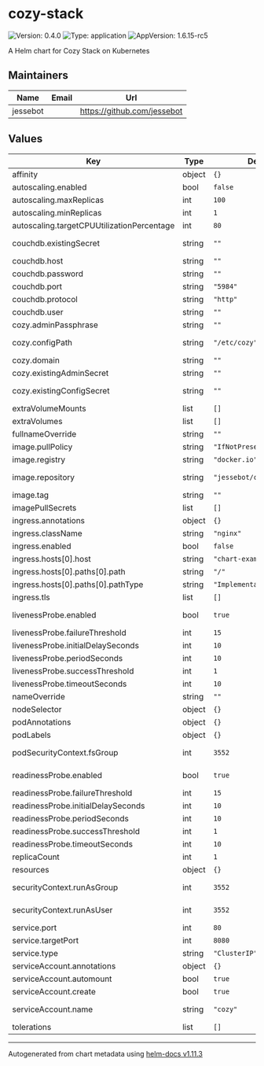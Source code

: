 # cozy-stack

![Version: 0.4.0](https://img.shields.io/badge/Version-0.4.0-informational?style=flat-square) ![Type: application](https://img.shields.io/badge/Type-application-informational?style=flat-square) ![AppVersion: 1.6.15-rc5](https://img.shields.io/badge/AppVersion-1.6.15--rc5-informational?style=flat-square)

A Helm chart for Cozy Stack on Kubernetes

## Maintainers

| Name | Email | Url |
| ---- | ------ | --- |
| jessebot |  | <https://github.com/jessebot> |

## Values

| Key | Type | Default | Description |
|-----|------|---------|-------------|
| affinity | object | `{}` |  |
| autoscaling.enabled | bool | `false` |  |
| autoscaling.maxReplicas | int | `100` |  |
| autoscaling.minReplicas | int | `1` |  |
| autoscaling.targetCPUUtilizationPercentage | int | `80` |  |
| couchdb.existingSecret | string | `""` | existing kubernetes secret with couchdb related secret keys: "host", "user", "password", "protocol", "port" |
| couchdb.host | string | `""` | hostname of the couchdb server |
| couchdb.password | string | `""` | password to connection to couchdb with |
| couchdb.port | string | `"5984"` | port to connect to the database over |
| couchdb.protocol | string | `"http"` | connect to couchdb with either http or https |
| couchdb.user | string | `""` | username to connect to couchdb with |
| cozy.adminPassphrase | string | `""` | cozy admin user's password. ignored if cozy.existingSecret is set |
| cozy.configPath | string | `"/etc/cozy"` | file system directory see: https://github.com/cozy/cozy-stack/blob/0fe78134b2d09c73813be48274c66ed8582328e6/cozy.example.yaml#L64 |
| cozy.domain | string | `""` | sharing domain for connecting iwth other cozy friends |
| cozy.existingAdminSecret | string | `""` | existing kubernetes secret containing a key called passphrase |
| cozy.existingConfigSecret | string | `""` | override the default cozy configuration with your own secret that will be mounted at {{ Values.cozy.configPath }} must contain a key called cozy.yaml |
| extraVolumeMounts | list | `[]` | Additional volumeMounts on the output Deployment definition. |
| extraVolumes | list | `[]` | Additional volumes on the output Deployment definition. |
| fullnameOverride | string | `""` | Overrides the full name of this chart instead of using the release name everywhere |
| image.pullPolicy | string | `"IfNotPresent"` | set to Always if you're using the tag: "latest" |
| image.registry | string | `"docker.io"` | Set the registry for your docker image |
| image.repository | string | `"jessebot/cozy-stack"` | Set the repository for your cozy docker image. Official production image is cozy/cozy-stack but it cannot run as non-root yet |
| image.tag | string | `""` | Overrides the image tag whose default is the chart appVersion. |
| imagePullSecrets | list | `[]` | secrets to pull your docker private docker image |
| ingress.annotations | object | `{}` |  |
| ingress.className | string | `"nginx"` |  |
| ingress.enabled | bool | `false` |  |
| ingress.hosts[0].host | string | `"chart-example.local"` |  |
| ingress.hosts[0].paths[0].path | string | `"/"` |  |
| ingress.hosts[0].paths[0].pathType | string | `"ImplementationSpecific"` |  |
| ingress.tls | list | `[]` |  |
| livenessProbe.enabled | bool | `true` | enable liveness probes Ref: https://kubernetes.io/docs/concepts/workloads/pods/pod-lifecycle/#container-probes |
| livenessProbe.failureThreshold | int | `15` |  |
| livenessProbe.initialDelaySeconds | int | `10` |  |
| livenessProbe.periodSeconds | int | `10` |  |
| livenessProbe.successThreshold | int | `1` |  |
| livenessProbe.timeoutSeconds | int | `10` |  |
| nameOverride | string | `""` | Overrides the name of this chart instead of using the release name everywhere |
| nodeSelector | object | `{}` |  |
| podAnnotations | object | `{}` |  |
| podLabels | object | `{}` |  |
| podSecurityContext.fsGroup | int | `3552` | group to chown volumes to. If using the production cozy/cozy-stack image, you may need to set this 0 to run as root |
| readinessProbe.enabled | bool | `true` | enable readiness probes Ref: https://kubernetes.io/docs/concepts/workloads/pods/pod-lifecycle/#container-probes |
| readinessProbe.failureThreshold | int | `15` |  |
| readinessProbe.initialDelaySeconds | int | `10` |  |
| readinessProbe.periodSeconds | int | `10` |  |
| readinessProbe.successThreshold | int | `1` |  |
| readinessProbe.timeoutSeconds | int | `10` |  |
| replicaCount | int | `1` | how many pods to deploy of cozy |
| resources | object | `{}` |  |
| securityContext.runAsGroup | int | `3552` | runAsGroup for the cozy container. If using the production cozy/cozy-stack image, you may need to set this 0 to run as root |
| securityContext.runAsUser | int | `3552` | runAsUser for the cozy container. If using the production cozy/cozy-stack image, you may need to set this 0 to run as root |
| service.port | int | `80` |  |
| service.targetPort | int | `8080` | this is the target port on the container |
| service.type | string | `"ClusterIP"` |  |
| serviceAccount.annotations | object | `{}` | Annotations to add to the service account |
| serviceAccount.automount | bool | `true` | Automatically mount a ServiceAccount's API credentials? |
| serviceAccount.create | bool | `true` | Specifies whether a service account should be created |
| serviceAccount.name | string | `"cozy"` | The name of the service account to use. If not set and create is true, a name is generated using the fullname template |
| tolerations | list | `[]` |  |

----------------------------------------------
Autogenerated from chart metadata using [helm-docs v1.11.3](https://github.com/norwoodj/helm-docs/releases/v1.11.3)
